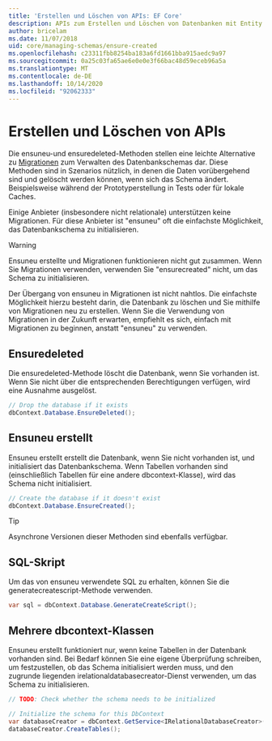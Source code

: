 ```yaml
---
title: 'Erstellen und Löschen von APIs: EF Core'
description: APIs zum Erstellen und Löschen von Datenbanken mit Entity Framework Core
author: bricelam
ms.date: 11/07/2018
uid: core/managing-schemas/ensure-created
ms.openlocfilehash: c23311fbb8254ba183a6fd1661bba915aedc9a97
ms.sourcegitcommit: 0a25c03fa65ae6e0e0e3f66bac48d59eceb96a5a
ms.translationtype: MT
ms.contentlocale: de-DE
ms.lasthandoff: 10/14/2020
ms.locfileid: "92062333"
---
```

# <a name="create-and-drop-apis"></a>Erstellen und Löschen von APIs

Die ensuneu-und ensuredeleted-Methoden stellen eine leichte Alternative zu [Migrationen](xref:core/managing-schemas/migrations/index) zum Verwalten des Datenbankschemas dar. Diese Methoden sind in Szenarios nützlich, in denen die Daten vorübergehend sind und gelöscht werden können, wenn sich das Schema ändert. Beispielsweise während der Prototyperstellung in Tests oder für lokale Caches.

Einige Anbieter (insbesondere nicht relationale) unterstützen keine Migrationen. Für diese Anbieter ist "ensuneu" oft die einfachste Möglichkeit, das Datenbankschema zu initialisieren.

> [!WARNING]
> Ensuneu erstellte und Migrationen funktionieren nicht gut zusammen. Wenn Sie Migrationen verwenden, verwenden Sie "ensurecreated" nicht, um das Schema zu initialisieren.

Der Übergang von ensuneu in Migrationen ist nicht nahtlos. Die einfachste Möglichkeit hierzu besteht darin, die Datenbank zu löschen und Sie mithilfe von Migrationen neu zu erstellen. Wenn Sie die Verwendung von Migrationen in der Zukunft erwarten, empfiehlt es sich, einfach mit Migrationen zu beginnen, anstatt "ensuneu" zu verwenden.

## <a name="ensuredeleted"></a>Ensuredeleted

Die ensuredeleted-Methode löscht die Datenbank, wenn Sie vorhanden ist. Wenn Sie nicht über die entsprechenden Berechtigungen verfügen, wird eine Ausnahme ausgelöst.

```csharp
// Drop the database if it exists
dbContext.Database.EnsureDeleted();
```

## <a name="ensurecreated"></a>Ensuneu erstellt

Ensuneu erstellt erstellt die Datenbank, wenn Sie nicht vorhanden ist, und initialisiert das Datenbankschema. Wenn Tabellen vorhanden sind (einschließlich Tabellen für eine andere dbcontext-Klasse), wird das Schema nicht initialisiert.

```csharp
// Create the database if it doesn't exist
dbContext.Database.EnsureCreated();
```

> [!TIP]
> Asynchrone Versionen dieser Methoden sind ebenfalls verfügbar.

## <a name="sql-script"></a>SQL-Skript

Um das von ensuneu verwendete SQL zu erhalten, können Sie die generatecreatescript-Methode verwenden.

```csharp
var sql = dbContext.Database.GenerateCreateScript();
```

## <a name="multiple-dbcontext-classes"></a>Mehrere dbcontext-Klassen

Ensuneu erstellt funktioniert nur, wenn keine Tabellen in der Datenbank vorhanden sind. Bei Bedarf können Sie eine eigene Überprüfung schreiben, um festzustellen, ob das Schema initialisiert werden muss, und den zugrunde liegenden irelationaldatabasecreator-Dienst verwenden, um das Schema zu initialisieren.

```csharp
// TODO: Check whether the schema needs to be initialized

// Initialize the schema for this DbContext
var databaseCreator = dbContext.GetService<IRelationalDatabaseCreator>();
databaseCreator.CreateTables();
```
